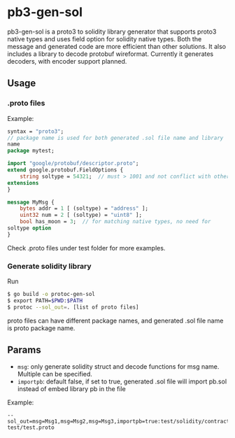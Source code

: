 # pb3-gen-sol 


pb3-gen-sol is a proto3 to solidity library generator that supports
proto3 native types and uses field option for solidity native types.
Both the message and generated code are more efficient than other
solutions. It also includes a library to decode protobuf wireformat.
Currently it generates decoders, with encoder support planned.

## Usage
### .proto files
Example:
```protobuf
syntax = "proto3";
// package name is used for both generated .sol file name and library
name
package mytest;

import "google/protobuf/descriptor.proto";
extend google.protobuf.FieldOptions {
    string soltype = 54321;  // must > 1001 and not conflict with other
extensions
}

message MyMsg {
    bytes addr = 1 [ (soltype) = "address" ];
    uint32 num = 2 [ (soltype) = "uint8" ];
    bool has_moon = 3;  // for matching native types, no need for
soltype option
}
```
Check .proto files under test folder for more examples.

### Generate solidity library
Run

```bash
$ go build -o protoc-gen-sol
$ export PATH=$PWD:$PATH
$ protoc --sol_out=. [list of proto files]
```

proto files can have different package names, and generated .sol file
name is proto package name.

## Params
- `msg`: only generate solidity struct and decode functions for msg
name. Multiple can be specified.
- `importpb`: default false, if set to true, generated .sol file will
import pb.sol instead of embed library pb in the file

Example:

```$ protoc
--sol_out=msg=Msg1,msg=Msg2,msg=Msg3,importpb=true:test/solidity/contracts/lib/
test/test.proto
```

